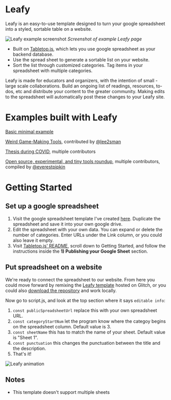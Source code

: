 # Leafy

Leafy is an easy-to-use template designed to turn your google spreadsheet into a styled, sortable table on a website. 

![Leafy example screenshot](https://cdn.glitch.com/a0713ae5-198b-4366-b7e9-e40b63c44f84%2FScreen%20Shot%202020-03-23%20at%2012.57.15%20AM.png?v=1584939475695)
*Screenshot of example Leafy page*  

- Built on [Tabletop.js](https://github.com/jsoma/tabletop), which lets you use google spreadsheet as your backend database. 
- Use the spread sheet to generate a sortable list on your website.  
- Sort the list through customized categories. Tag items in your spreadsheet with multiple categories.

Leafy is made for educators and organizers, with the intention of small - large scale collaborations. Build an ongoing list of readings, resources, to-dos, etc and distribute your content to the greater community. Making edits to the spreadsheet will automatically post these changes to your Leafy site. 

# Examples built with Leafy

[Basic minimal example](https://leafy-template.glitch.me/)

[Weird Game-Making Tools](http://weird-game-tools.glitch.me/), contributed by [@lee2sman](https://github.com/lee2sman)

[Thesis during COVID](https://thesis-during-covid.glitch.me/), multiple contributors

[Open source, experimental, and tiny tools roundup](https://tinytools.directory/), multiple contributors, compiled by [@everestpipkin](https://github.com/everestpipkin)

# Getting Started

## Set up a google spreadsheet
1. Visit the google spreadsheet template I've created [here](https://docs.google.com/spreadsheets/d/1Q23ZnH7KHBHahFT65_9RisSu1Wk4gNOrowiprtxgE4A/edit?usp=sharing). Duplicate the spreadsheet and save it into your own google drive.
1. Edit the spreadsheet with your own data. You can expand or delete the number of categories. Enter URLs under the Link column, or you could also leave it empty. 
1. Visit [Tabletop.js' README](https://github.com/jsoma/tabletop/blob/master/README.md), scroll down to Getting Started, and follow the instructions inside the **1) Publishing your Google Sheet** section. 

## Put spreadsheet on a website

We're ready to connect the spreadsheet to our website. From here you could move forward by remixing the  [Leafy template](https://glitch.com/~leafy-template) hosted on Glitch, or  you could also [download the repository](https://github.com/xinemata/leafy/archive/master.zip) and work locally. 

Now go to script.js, and look at the top section where it says `editable info`:

1. `const publicSpreadsheetUrl` replace this with your own spreadsheet URL. 
1. `const categoryStartNum` let the program know where the categoy begins on the spreadsheet column. Default value is 3.
1. `const sheetName` this has to match the name of your sheet. Default value is "Sheet 1". 
1. `const punctuation` this changes the punctuation between the title and the description. 
1. That's it!

![Leafy animation](https://cdn.glitch.com/a0713ae5-198b-4366-b7e9-e40b63c44f84%2Funnamed.gif?v=1584807328184)  

## Notes

- This template doesn't support multiple sheets
